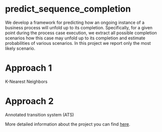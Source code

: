 # predict_sequence_completion

We develop a framework for predicting how an ongoing instance of a business process will unfold up to its completion. Specifically, for a given point during the process case execution, we extract all possible completion scenarios how this case may unfold up to its completion and estimate probabilities of various scenarios. In this project we report only the most likely scenario.

# Approach 1
 
K-Nearest Neighbors
 
# Approach 2

Annotated transition system (ATS)

More detailed information about the project you can find [here](https://github.com/JaakTree/predict_sequence_completion/blob/master/poster/DM_Poster_Project_lightwieght.pdf). 
